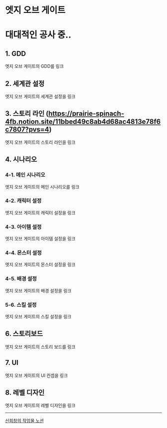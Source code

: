 
# 엣지 오브 게이트
대대적인 공사 중..
=====
## 1. GDD
엣지 오브 게이트의 GDD를 링크
## 2. 세계관 설정
엣지 오브 게이트의 세계관 설정을 링크
## 3. 스토리 라인 (https://prairie-spinach-4fb.notion.site/11bbed49c8ab4d68ac4813e78f6c7807?pvs=4)
엣지 오브 게이트의 스토리 라인을 링크
## 4. 시나리오
###     4-1. 메인 시나리오
엣지 오브 게이트의 메인 시나리오를 링크
###     4-2. 캐릭터 설정
엣지 오브 게이트의 캐릭터 설정을 링크
###     4-3. 아이템 설정
엣지 오브 게이트의 아이템 설정을 링크
###     4-4. 몬스터 설정
엣지 오브 게이트의 몬스터 설정을 링크
###     4-5. 배경 설정
엣지 오브 게이트의 배경 설정을 링크
###     5-6. 스킬 설정
엣지 오브 게이트의 스킬 설정을 링크
## 6. 스토리보드
엣지 오브 게이트의 스토리 보드를 링크
## 7. UI
엣지 오브 게이트의 UI 컨셉을 링크
## 8. 레벨 디자인
엣지 오브 게이트의 레벨 디자인을 링크

-----



[신희창의 작업물 노션](https://prairie-spinach-4fb.notion.site/d73eae4bdc83488c84aacc69bc57f8c5?pvs=4)